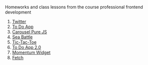 Homeworks and class lessons from the course professional frontend development
<br>

1. [Twitter](https://angemariya.github.io/FE-Prof-Main/Twitter/index.html)
2. [To Do App](https://angemariya.github.io/FE-Prof-Main/LocalStorage/index.html)
3. [Carousel Pure JS](https://angemariya.github.io/FE-Prof-Main/Carousel/index.html)
4. [Sea Battle](https://angemariya.github.io/FE-Prof-Main/SeaBattle/index.html)
5. [Tic-Tac-Toe](https://angemariya.github.io/FE-Prof-Main/Tic-tac-toe/index.html)
6. [To Do App 2.0](https://angemariya.github.io/FE-Prof-Main/toDoList2/index.html)
7. [Momentum Widget](https://angemariya.github.io/FE-Prof-Main/Momentum/Index.html)
8. [Fetch](https://angemariya.github.io/FE-Prof-Main/Lesson-11-Fetch-XHR/index.html)
